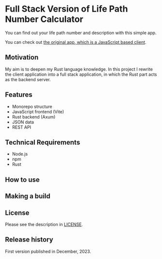# Full Stack Version of Life Path Number Calculator

You can find out your life path number and description with this simple app.

You can check out [the original app, which is a JavaScript based client](https://github.com/krondorl/life-path-number).

## Motivation

My aim is to deepen my Rust language knowledge. In this project I rewrite the client application into a full stack application, in which the Rust part acts as the backend server.

## Features

- Monorepo structure
- JavaScript frontend (Vite)
- Rust backend (Axum)
- JSON data
- REST API

## Technical Requirements

- Node.js
- npm
- Rust

## How to use

## Making a build

## License

Please see the description in [LICENSE](LICENSE).

## Release history

First version published in December, 2023.
